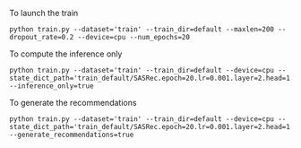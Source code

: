 



To launch the train
```shell
python train.py --dataset='train' --train_dir=default --maxlen=200 --dropout_rate=0.2 --device=cpu --num_epochs=20
```

To compute the inference only
```shell
python train.py --dataset='train' --train_dir=default --device=cpu --state_dict_path='train_default/SASRec.epoch=20.lr=0.001.layer=2.head=1.hidden=50.maxlen=200.pth' --inference_only=true
```

To generate the recommendations
```shell
python train.py --dataset='train' --train_dir=default --device=cpu --state_dict_path='train_default/SASRec.epoch=20.lr=0.001.layer=2.head=1.hidden=50.maxlen=200.pth' --generate_recommendations=true
```